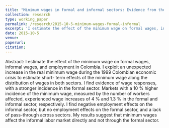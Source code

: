 ```yaml
---
title: "Minimum wages in formal and informal sectors: Evidence from the Colombian crisis"
collection: research
type: working_paper
permalink: /research/2015-10-5-minimum-wages-formal-informal
excerpt: 'I estimate the effect of the minimum wage on formal wages, informal wages, and employment in Colombia. I exploit an unexpected increase in the real minimum wage during the 1999 Colombian economic crisis to estimate short- term effects of the minimum wage along the distribution of wages in both sectors. I find evidence of wage responses, with a stronger incidence in the formal sector. '
date: 2015-10-5
venue: 
paperurl: 
citation: 
---
```

Abstract: I estimate the effect of the minimum wage on formal wages, informal wages, and employment in Colombia. I exploit an unexpected increase in the real minimum wage during the 1999 Colombian economic crisis to estimate short- term effects of the minimum wage along the distribution of wages in both sectors. I find evidence of wage responses, with a stronger incidence in the formal sector. Markets with a 10 % higher incidence of the minimum wage, measured by the number of workers affected, experienced wage increases of 4 % and 1.3 % in the formal and informal sector, respectively. I find negative employment effects on the informal sector, but no employment effects on the formal sector, and a lack of pass-through across sectors. My results suggest that minimum wages affect the informal labor market directly and not through the formal sector.


